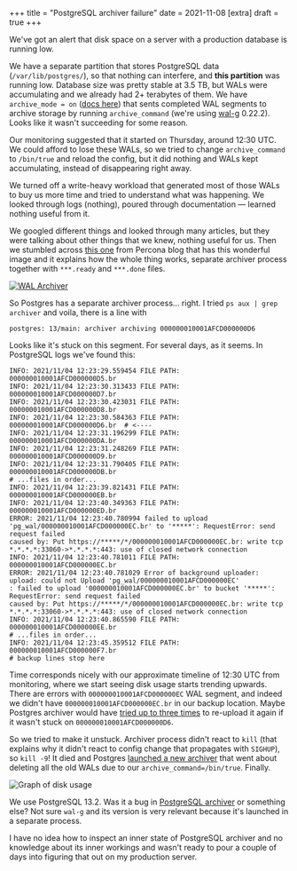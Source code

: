 +++
title = "PostgreSQL archiver failure"
date = 2021-11-08
[extra]
draft = true
+++

We've got an alert that disk space on a server with a production database is
running low.

We have a separate partition that stores PostgreSQL data (`/var/lib/postgres/`),
so that nothing can interfere, and **this partition** was running low. Database
size was pretty stable at 3.5 TB, but WALs were accumulating and we already had
2+ terabytes of them. We have `archive_mode = on` ([docs
here](https://www.postgresql.org/docs/current/runtime-config-wal.html#RUNTIME-CONFIG-WAL-ARCHIVING))
that sents completed WAL segments to archive storage by running
`archive_command` (we're using [wal-g](https://github.com/wal-g/wal-g) 0.22.2).
Looks like it wasn't succeeding for some reason.

Our monitoring suggested that it started on
Thursday, around 12:30 UTC. We could afford to lose these WALs, so we tried to
change `archive_command` to `/bin/true` and reload the config, but it did
nothing and WALs kept accumulating, instead of disappearing right away.

We turned off a write-heavy workload that generated most of those WALs to buy us
more time and tried to understand what was happening. We looked through logs
(nothing), poured through documentation — learned nothing useful from it.

We googled different things and looked through many articles, but they were
talking about other things that we knew, nothing useful for us. Then we stumbled
across [this
one](https://www.percona.com/blog/2020/09/09/why-postgresql-wal-archival-is-slow/
) from Percona blog that has this wonderful image and it explains how the whole
thing works, separate archiver process together with `***.ready` and `***.done`
files.

[![WAL Archiver](/img/pg-archiver/archiving.png)](https://www.percona.com/blog/2020/09/09/why-postgresql-wal-archival-is-slow/ "WAL Archiver")

So Postgres has a separate archiver process... right. I tried `ps aux | grep
archiver` and voila, there is a line with
```
postgres: 13/main: archiver archiving 000000010001AFCD000000D6
```
Looks like it's stuck on this segment. For several days, as
it seems. In PostgreSQL logs we've found this:

```
INFO: 2021/11/04 12:23:29.559454 FILE PATH: 000000010001AFCD000000D5.br
INFO: 2021/11/04 12:23:30.313433 FILE PATH: 000000010001AFCD000000D7.br
INFO: 2021/11/04 12:23:30.423031 FILE PATH: 000000010001AFCD000000D8.br
INFO: 2021/11/04 12:23:30.584363 FILE PATH: 000000010001AFCD000000D6.br  # <----
INFO: 2021/11/04 12:23:31.196299 FILE PATH: 000000010001AFCD000000DA.br
INFO: 2021/11/04 12:23:31.248269 FILE PATH: 000000010001AFCD000000D9.br
INFO: 2021/11/04 12:23:31.790405 FILE PATH: 000000010001AFCD000000DB.br
# ...files in order...
INFO: 2021/11/04 12:23:39.821431 FILE PATH: 000000010001AFCD000000EB.br
INFO: 2021/11/04 12:23:40.349363 FILE PATH: 000000010001AFCD000000ED.br
ERROR: 2021/11/04 12:23:40.780994 failed to upload 'pg_wal/000000010001AFCD000000EC.br' to '*****': RequestError: send request failed
caused by: Put https://*****/*/000000010001AFCD000000EC.br: write tcp *.*.*.*:33060->*.*.*.*:443: use of closed network connection
INFO: 2021/11/04 12:23:40.781011 FILE PATH: 000000010001AFCD000000EC.br
ERROR: 2021/11/04 12:23:40.781029 Error of background uploader: upload: could not Upload 'pg_wal/000000010001AFCD000000EC'
: failed to upload '000000010001AFCD000000EC.br' to bucket '*****': RequestError: send request failed
caused by: Put https://*****/*/000000010001AFCD000000EC.br: write tcp *.*.*.*:33060->*.*.*.*:443: use of closed network connection
INFO: 2021/11/04 12:23:40.865590 FILE PATH: 000000010001AFCD000000EE.br 
# ...files in order...
INFO: 2021/11/04 12:23:45.359512 FILE PATH: 000000010001AFCD000000F7.br
# backup lines stop here
```

Time corresponds nicely with our approximate timeline of 12:30 UTC from
monitoring, where we start seeing disk usage starts trending upwards. There
are errors with `000000010001AFCD000000EC` WAL segment, and indeed we didn't have
`000000010001AFCD000000EC.br` in our backup location. Maybe Postgres archiver
would have [tried up to three
times](https://github.com/postgres/postgres/blob/REL_13_STABLE/src/backend/postmaster/pgarch.c#L67)
to re-upload it again if it wasn't stuck on `000000010001AFCD000000D6`.

So we tried to make it unstuck. Archiver process didn't react to `kill` (that
explains why it didn't react to config change that propagates with `SIGHUP`), so
`kill -9`! It died and Postgres [launched a new
archiver](https://github.com/postgres/postgres/blob/REL_13_STABLE/src/backend/postmaster/pgarch.c#L61)
that went about deleting all the old WALs due to our
`archive_command=/bin/true`. Finally.

![Graph of disk usage](/img/pg-archiver/disk-usage.jpg "Graph of disk usage")

We use PostgreSQL 13.2. Was it a bug in [PostgreSQL
archiver](https://github.com/postgres/postgres/blob/master/src/backend/postmaster/pgarch.c)
or something else? Not sure `wal-g` and its version is very relevant because
it's launched in a separate process. 

I have no idea how to inspect an inner state of PostgreSQL archiver and no
knowledge about its inner workings and wasn't ready to pour a couple of days
into figuring that out on my production server.
